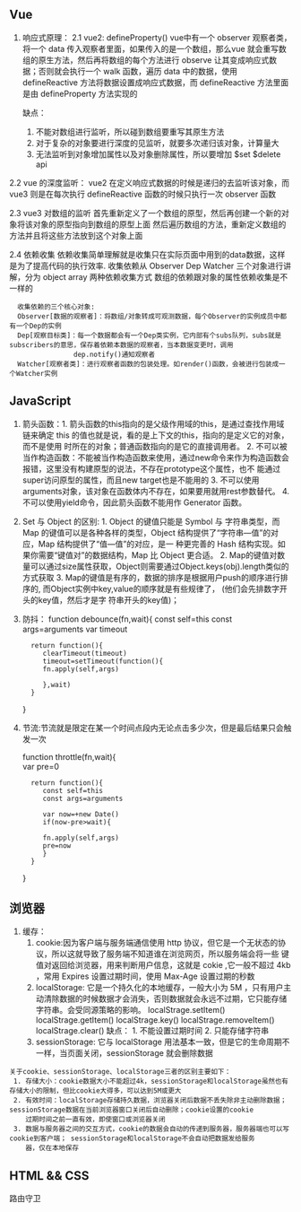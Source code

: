 ## Vue 

1. 响应式原理：
  2.1 vue2: defineProperty()
      vue中有一个 observer 观察者类，将一个 data 传入观察者里面，如果传入的是一个数组，那么vue 就会重写数组的原生方法，然后再将数组的每个方法进行 observe
      让其变成响应式数据；否则就会执行一个 walk 函数，遍历 data 中的数据，使用 defineReactive 方法将数据设置成响应式数据，而 defineReactive 方法里面是由
      defineProperty 方法实现的

   缺点：
      1. 不能对数组进行监听，所以碰到数组要重写其原生方法
      2. 对于复杂的对象要进行深度的见监听，就要多次递归该对象，计算量大
      3. 无法监听到对象增加属性以及对象删除属性，所以要增加 $set $delete api

  2.2 vue 的深度监听：
      vue2 在定义响应式数据的时候是递归的去监听该对象，而 vue3 则是在每次执行 defineReactive 函数的时候只执行一次 observer 函数

  2.3 vue3 对数组的监听
      首先重新定义了一个数组的原型，然后再创建一个新的对象将该对象的原型指向到数组的原型上面
      然后遍历数组的方法，重新定义数组的方法并且将这些方法放到这个对象上面

  2.4 依赖收集
      依赖收集简单理解就是收集只在实际页面中用到的data数据，这样是为了提高代码的执行效率.
      收集依赖从 Observer Dep Watcher 三个对象进行讲解，分为 object array 两种依赖收集方式
      数组的依赖跟对象的属性依赖收集是不一样的
  
      收集依赖的三个核心对象: 
      Observer[数据的观察者]：将数组/对象转成可观测数据，每个Observer的实例成员中都有一个Dep的实例
      Dep[观察目标类]：每一个数据都会有一个Dep类实例，它内部有个subs队列，subs就是subscribers的意思，保存着依赖本数据的观察者，当本数据变更时，调用 
                    dep.notify()通知观察者
      Watcher[观察者类]：进行观察者函数的包装处理。如render()函数，会被进行包装成一个Watcher实例


  ## JavaScript
   1. 箭头函数：1. 箭头函数的this指向的是父级作用域的this，是通过查找作用域链来确定 this 的值也就是说，看的是上下文的this，指向的是定义它的对象，而不是使用 
                  时所在的对象；普通函数指向的是它的直接调用者。
               2. 不可以被当作构造函数：不能被当作构造函数来使用，通过new命令来作为构造函数会报错，这里没有构建原型的说法，不存在prototype这个属性，也不 
                  能通过super访问原型的属性，而且new target也是不能用的
               3. 不可以使用arguments对象，该对象在函数体内不存在，如果要用就用rest参数替代。
               4. 不可以使用yield命令，因此箭头函数不能用作 Generator 函数。

   2. Set 与 Object 的区别:
     1. Object 的键值只能是 Symbol 与 字符串类型，而 Map 的键值可以是各种各样的类型，Object 结构提供了“字符串—值”的对应，Map 结构提供了“值—值”的对应，是一 
        种更完善的 Hash 结构实现。如果你需要“键值对”的数据结构，Map 比 Object 更合适。
     2. Map的键值对数量可以通过size属性获取，Object则需要通过Object.keys(obj).length类似的方式获取
     3. Map的键值是有序的，数据的排序是根据用户push的顺序进行排序的, 而Object实例中key,value的顺序就是有些规律了， (他们会先排数字开头的key值，然后才是字 
        符串开头的key值)；

   3. 防抖：
      function debounce(fn,wait){
            const self=this
            const args=arguments
            var timeout

            return function(){
               clearTimeout(timeout)
               timeout=setTimeout(function(){
               fn.apply(self,args)

               },wait)
            }
         }
   4. 节流:节流就是限定在某一个时间点段内无论点击多少次，但是最后结果只会触发一次

       function throttle(fn,wait){  
               var pre=0

            return function(){
               const self=this
               const args=arguments

               var now=+new Date()
               if(now-pre>wait){

               fn.apply(self,args)
               pre=now
               }
            }
         }   

  ## 浏览器
  1. 缓存：
     1. cookie:因为客户端与服务端通信使用 http 协议，但它是一个无状态的协议，所以这就导致了服务端不知道谁在浏览网页，所以服务端会将一些
        键值对返回给浏览器，用来判断用户信息，这就是 cokie ,它一般不超过 4kb ，常用 Expires 设置过期时间，使用 Max-Age 设置过期的秒数
     2. localStorage: 它是一个持久化的本地缓存，一般大小为 5M ，只有用户主动清除数据的时候数据才会消失，否则数据就会永远不过期，它只能存储
        字符串。会受同源策略的影响。
        localStrage.setItem()
        localStrage.getItem()
        localStrage.key()
        localStrage.removeItem()
        localStrage.clear()
     缺点：  1. 不能设置过期时间
             2. 只能存储字符串
      3. sessionStorage: 它与 localStorage 用法基本一致，但是它的生命周期不一样，当页面关闭，sessionStorage 就会删除数据
    
    关于cookie、sessionStorage、localStorage三者的区别主要如下：
     1. 存储大小：cookie数据大小不能超过4k，sessionStorage和localStorage虽然也有存储大小的限制，但比cookie大得多，可以达到5M或更大
     2. 有效时间：localStorage存储持久数据，浏览器关闭后数据不丢失除非主动删除数据； sessionStorage数据在当前浏览器窗口关闭后自动删除；cookie设置的cookie 
        过期时间之前一直有效，即使窗口或浏览器关闭
     3. 数据与服务器之间的交互方式，cookie的数据会自动的传递到服务器，服务器端也可以写cookie到客户端； sessionStorage和localStorage不会自动把数据发给服务 
        器，仅在本地保存

  ## HTML && CSS


  路由守卫